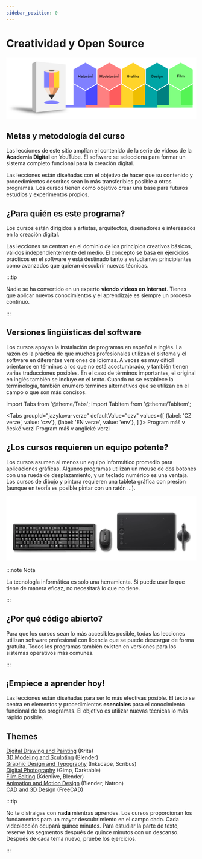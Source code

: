 ```yaml
---
sidebar_position: 0
---
```


# Creatividad y Open Source
![image](./img/akademieprehled2.svg)
## Metas y metodología del curso

Las lecciones de este sitio amplían el contenido de la serie de videos de la **Academia Digital** en YouTube. El software se selecciona para formar un sistema completo funcional para la creación digital.

Las lecciones están diseñadas con el objetivo de hacer que su contenido y procedimientos descritos sean lo más transferibles posible a otros programas. Los cursos tienen como objetivo crear una base para futuros estudios y experimentos propios.

## ¿Para quién es este programa?

Los cursos están dirigidos a artistas, arquitectos, diseñadores e interesados en la creación digital.

Las lecciones se centran en el dominio de los principios creativos básicos, válidos independientemente del medio. El concepto se basa en ejercicios prácticos en el software y está destinado tanto a estudiantes principiantes como avanzados que quieran descubrir nuevas técnicas.

:::tip

Nadie se ha convertido en un experto **viendo videos en Internet**. Tienes que aplicar nuevos conocimientos y el aprendizaje es siempre un proceso continuo.

:::

## Versiones lingüísticas del software
Los cursos apoyan la instalación de programas en español e inglés. La razón es la práctica de que muchos profesionales utilizan el sistema y el software en diferentes versiones de idiomas. A veces es muy difícil orientarse en términos a los que no está acostumbrado, y también tienen varias traducciones posibles. En el caso de términos importantes, el original en inglés también se incluye en el texto. Cuando no se establece la terminología, también enumero términos alternativos que se utilizan en el campo o que son más concisos.

import Tabs from '@theme/Tabs';
import TabItem from '@theme/TabItem';

<Tabs
  groupId="jazykova-verze"
  defaultValue="czv"
  values={[
    {label: 'CZ verze', value: 'czv'},
    {label: 'EN verze', value: 'env'},
  ]
}>
<TabItem value="czv">Program máš v české verzi</TabItem>
<TabItem value="env">Program máš v anglické verzi</TabItem>
</Tabs>

## ¿Los cursos requieren un equipo potente?

Los cursos asumen al menos un equipo informático promedio para aplicaciones gráficas. Algunos programas utilizan un mouse de dos botones con una rueda de desplazamiento, y un teclado numérico es una ventaja. Los cursos de dibujo y pintura requieren una tableta gráfica con presión (aunque en teoría es posible pintar con un ratón ...).

![image](./img/akademie-vybaveni.png)

:::note Nota

La tecnología informática es solo una herramienta. Si puede usar lo que tiene de manera eficaz, no necesitará lo que no tiene.

:::

## ¿Por qué código abierto?

Para que los cursos sean lo más accesibles posible, todas las lecciones utilizan software profesional con licencia que se puede descargar de forma gratuita. Todos los programas también existen en versiones para los sistemas operativos más comunes.

:::
## ¡Empiece a aprender hoy!
Las lecciones están diseñadas para ser lo más efectivas posible. El texto se centra en elementos y procedimientos **esenciales** para el conocimiento funcional de los programas. El objetivo es utilizar nuevas técnicas lo más rápido posible.

## Themes

[Digital Drawing and Painting](01digitalnimalba/kresba-a-malba) (Krita)  
[3D Modeling and Sculpting](02modelovani/3D-modelovani) (Blender)  
[Graphic Design and Typography](03grafika/grafika) (Inkscape, Scribus)  
[Digital Photography](04foto/foto) (Gimp, Darktable)  
[Film Editing](05film/film) (Kdenlive, Blender)  
[Animation and Motion Design](06animace/animace) (Blender, Natron)  
[CAD and 3D Design](07cad/cad) (FreeCAD)

:::tip

No te distraigas con **nada** mientras aprendes. Los cursos proporcionan los fundamentos para un mayor descubrimiento en el campo dado. Cada videolección ocupará quince minutos. Para estudiar la parte de texto, reserve los segmentos después de quince minutos con un descanso. Después de cada tema nuevo, pruebe los ejercicios.

:::
